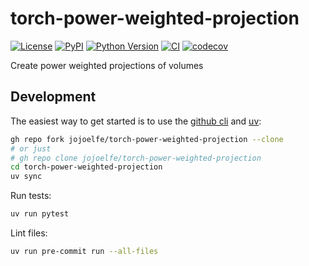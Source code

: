 # torch-power-weighted-projection

[![License](https://img.shields.io/pypi/l/torch-power-weighted-projection.svg?color=green)](https://github.com/jojoelfe/torch-power-weighted-projection/raw/main/LICENSE)
[![PyPI](https://img.shields.io/pypi/v/torch-power-weighted-projection.svg?color=green)](https://pypi.org/project/torch-power-weighted-projection)
[![Python Version](https://img.shields.io/pypi/pyversions/torch-power-weighted-projection.svg?color=green)](https://python.org)
[![CI](https://github.com/jojoelfe/torch-power-weighted-projection/actions/workflows/ci.yml/badge.svg)](https://github.com/jojoelfe/torch-power-weighted-projection/actions/workflows/ci.yml)
[![codecov](https://codecov.io/gh/jojoelfe/torch-power-weighted-projection/branch/main/graph/badge.svg)](https://codecov.io/gh/jojoelfe/torch-power-weighted-projection)

Create power weighted projections of volumes

## Development

The easiest way to get started is to use the [github cli](https://cli.github.com)
and [uv](https://docs.astral.sh/uv/getting-started/installation/):

```sh
gh repo fork jojoelfe/torch-power-weighted-projection --clone
# or just
# gh repo clone jojoelfe/torch-power-weighted-projection
cd torch-power-weighted-projection
uv sync
```

Run tests:

```sh
uv run pytest
```

Lint files:

```sh
uv run pre-commit run --all-files
```

